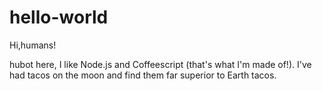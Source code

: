 # hello-world

Hi,humans!

hubot here, I like Node.js and Coffeescript (that's what I'm made of!).
I've had tacos on the moon and find them far superior to Earth tacos.
